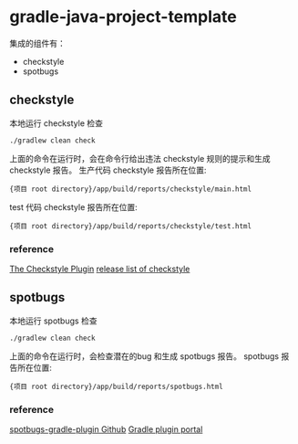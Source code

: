 # gradle-java-project-template
集成的组件有：
- checkstyle
- spotbugs

## checkstyle
本地运行 checkstyle 检查
```shell
./gradlew clean check
```
上面的命令在运行时，会在命令行给出违法 checkstyle 规则的提示和生成 checkstyle 报告。
生产代码 checkstyle 报告所在位置:
```shell
{项目 root directory}/app/build/reports/checkstyle/main.html
```
test 代码 checkstyle 报告所在位置:
```shell
{项目 root directory}/app/build/reports/checkstyle/test.html
```
### reference
[The Checkstyle Plugin](https://docs.gradle.org/current/userguide/checkstyle_plugin.html#sec:checkstyle_configuration)
[release list of checkstyle](https://checkstyle.sourceforge.io/releasenotes.html)

## spotbugs
本地运行 spotbugs 检查
```shell
./gradlew clean check
```
上面的命令在运行时，会检查潜在的bug 和生成 spotbugs 报告。
spotbugs 报告所在位置:
```shell
{项目 root directory}/app/build/reports/spotbugs.html
```
### reference
[spotbugs-gradle-plugin Github](https://github.com/spotbugs/spotbugs-gradle-plugin)
[Gradle plugin portal](https://plugins.gradle.org/plugin/com.github.spotbugs)


